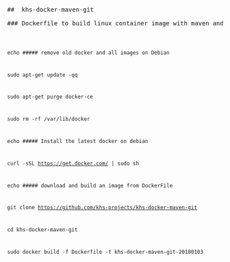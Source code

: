 <html>

<pre>
##  khs-docker-maven-git 

### Dockerfile to build linux container image with maven and git
</pre>

<code>




echo #####  remove old docker and all images on Debian

sudo apt-get update -qq

sudo apt-get purge docker-ce

sudo rm -rf /var/lib/docker

echo ##### Install the latest docker on debian

curl -sSL https://get.docker.com/ | sudo sh

echo ##### download and build an image from DockerFile

git clone https://github.com/khs-projects/khs-docker-maven-git

cd khs-docker-maven-git

sudo docker build -f Dockerfile -t khs-docker-maven-git-20180103
 

</pre>
</html>

